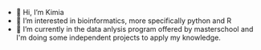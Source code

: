 - 👋 Hi, I’m Kimia
- 👀 I’m interested in bioinformatics, more specifically python and R
- 🌱 I’m currently in the data anlysis program offered by masterschool and I'm doing some independent projects to apply my knowledge.

<!---
kimiamhr/kimiamhr is a ✨ special ✨ repository because its `README.md` (this file) appears on your GitHub profile.
You can click the Preview link to take a look at your changes.
--->
